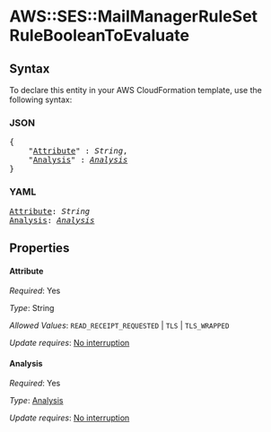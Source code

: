 # AWS::SES::MailManagerRuleSet RuleBooleanToEvaluate

## Syntax

To declare this entity in your AWS CloudFormation template, use the following syntax:

### JSON

<pre>
{
    "<a href="#attribute" title="Attribute">Attribute</a>" : <i>String</i>,
    "<a href="#analysis" title="Analysis">Analysis</a>" : <i><a href="analysis.md">Analysis</a></i>
}
</pre>

### YAML

<pre>
<a href="#attribute" title="Attribute">Attribute</a>: <i>String</i>
<a href="#analysis" title="Analysis">Analysis</a>: <i><a href="analysis.md">Analysis</a></i>
</pre>

## Properties

#### Attribute

_Required_: Yes

_Type_: String

_Allowed Values_: <code>READ_RECEIPT_REQUESTED</code> | <code>TLS</code> | <code>TLS_WRAPPED</code>

_Update requires_: [No interruption](https://docs.aws.amazon.com/AWSCloudFormation/latest/UserGuide/using-cfn-updating-stacks-update-behaviors.html#update-no-interrupt)

#### Analysis

_Required_: Yes

_Type_: <a href="analysis.md">Analysis</a>

_Update requires_: [No interruption](https://docs.aws.amazon.com/AWSCloudFormation/latest/UserGuide/using-cfn-updating-stacks-update-behaviors.html#update-no-interrupt)
